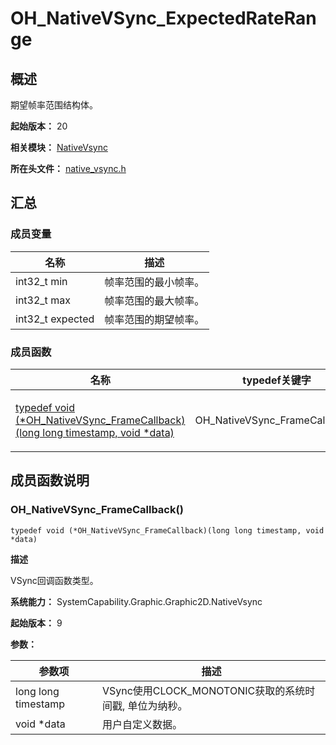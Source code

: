 # OH_NativeVSync_ExpectedRateRange

## 概述

期望帧率范围结构体。

**起始版本：** 20

**相关模块：** [NativeVsync](capi-nativevsync.md)

**所在头文件：** [native_vsync.h](capi-native-vsync-h.md)

## 汇总

### 成员变量

| 名称             | 描述                 |
| ---------------- | -------------------- |
| int32_t min      | 帧率范围的最小帧率。 |
| int32_t max      | 帧率范围的最大帧率。 |
| int32_t expected | 帧率范围的期望帧率。 |


### 成员函数

| 名称                                                         | typedef关键字                  | 描述                                                         |
| ------------------------------------------------------------ | ------------------------------ | ------------------------------------------------------------ |
| [typedef void (\*OH_NativeVSync_FrameCallback)(long long timestamp, void *data)](#oh_nativevsync_framecallback) | OH_NativeVSync_FrameCallback() | VSync回调函数类型。<br>**起始版本：** 9<br>**系统能力：** SystemCapability.Graphic.Graphic2D.NativeVsync |

## 成员函数说明

### OH_NativeVSync_FrameCallback()

```
typedef void (*OH_NativeVSync_FrameCallback)(long long timestamp, void *data)
```

**描述**

VSync回调函数类型。

**系统能力：** SystemCapability.Graphic.Graphic2D.NativeVsync

**起始版本：** 9

**参数：**

| 参数项              | 描述                                                   |
| ------------------- | ------------------------------------------------------ |
| long long timestamp | VSync使用CLOCK_MONOTONIC获取的系统时间戳, 单位为纳秒。 |
| void *data          | 用户自定义数据。                                       |

